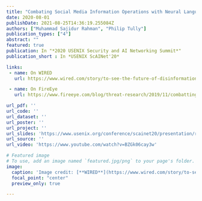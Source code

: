 ```yaml
---
title: "Combating Social Media Information Operations with Neural Language Models"
date: 2020-08-01
publishDate: 2021-08-25T14:36:19.255084Z
authors: ["Muhammad Sajidur Rahman", "Philip Tully"]
publication_types: ["4"]
abstract: ""
featured: true
publication: In "*2020 USENIX Security and AI Networking Summit*"
publication_short : In *USENIX ScAINet'20*

links:
 - name: On WIRED
   url: https://www.wired.com/story/to-see-the-future-of-disinformation-you-build-robo-trolls/

 - name: On FireEye
   url: https://www.fireeye.com/blog/threat-research/2019/11/combatting-social-media-information-operations-neural-language-models.html

url_pdf: ''
url_code: ''
url_dataset: ''
url_poster: ''
url_project: ''
url_slides: 'https://www.usenix.org/conference/scainet20/presentation/rahman'
url_source: ''
url_video: 'https://www.youtube.com/watch?v=BZGk06cay3w'

# Featured image
# To use, add an image named `featured.jpg/png` to your page's folder. 
image:
  caption: 'Image credit: [**WIRED**](https://www.wired.com/story/to-see-the-future-of-disinformation-you-build-robo-trolls/)'
  focal_point: "center"
  preview_only: true

---
```

